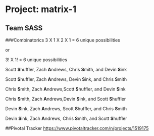# Project: matrix-1

## Team SASS

###Combinatorics 
3 X 1 X 2 X 1 = 6 unique possibilities 

or

3! X 1! = 6 unique possibilities

Scott **S**huffler, Zach **A**ndrews, Chris **S**mith, and Devin **S**ink

Scott **S**huffler, Zach **A**ndrews, Devin **S**ink, and Chris **S**mith


Chris **S**mith, Zach **A**ndrews,Scott **S**huffler, and Devin **S**ink

Chris **S**mith, Zach **A**ndrews,Devin **S**ink, and Scott **S**huffler


Devin **S**ink, Zach **A**ndrews, Scott **S**huffler, and Chris **S**mith

Devin **S**ink, Zach **A**ndrews, Chris **S**mith, and Scott **S**huffler

##Pivotal Tracker
https://www.pivotaltracker.com/n/projects/1519175
